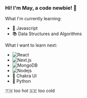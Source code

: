 ### Hi! I'm May, a code newbie! :wave:

What I'm currently learning:
- :vertical_traffic_light: Javascript
- :books: Data Structures and Algorithms

What I want to learn next:
-  <img
      alt="React"
      src="https://img.shields.io/badge/-React-45b8d8?style=flat-square&logo=react&logoColor=white"
    />
- <img
      alt="Next.js"
      src="https://img.shields.io/badge/-Nextjs-542C85?style=flat-square&logo=next.js&logoColor=white"
    />
- <img
        alt="MongoDB"
        src="https://img.shields.io/badge/-MongoDB-13aa52?style=flat-square&logo=mongodb&logoColor=white"
      />
- <img
      alt="Nodejs"
      src="https://img.shields.io/badge/-Nodejs-43853d?style=flat-square&logo=Node.js&logoColor=white"
    />
- :crystal_ball: Chakra UI
- :snake: Python

🇹🇭 too hot
🇸🇪 too cold
